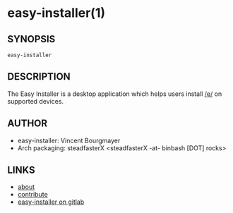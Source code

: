 easy-installer(1)
====

## SYNOPSIS

`easy-installer`

## DESCRIPTION

The Easy Installer is a desktop application which helps users install [/e/](https://doc.e.foundation/what-s-e) on supported devices.

## AUTHOR

- easy-installer: Vincent Bourgmayer
- Arch packaging: steadfasterX <steadfasterX -at- binbash [DOT] rocks>

## LINKS

- [about](https://doc.e.foundation/easy-installer)
- [contribute](https://doc.e.foundation/easy-installer-contribute)
- [easy-installer on gitlab](https://gitlab.e.foundation/e/tools/easy-installer)
